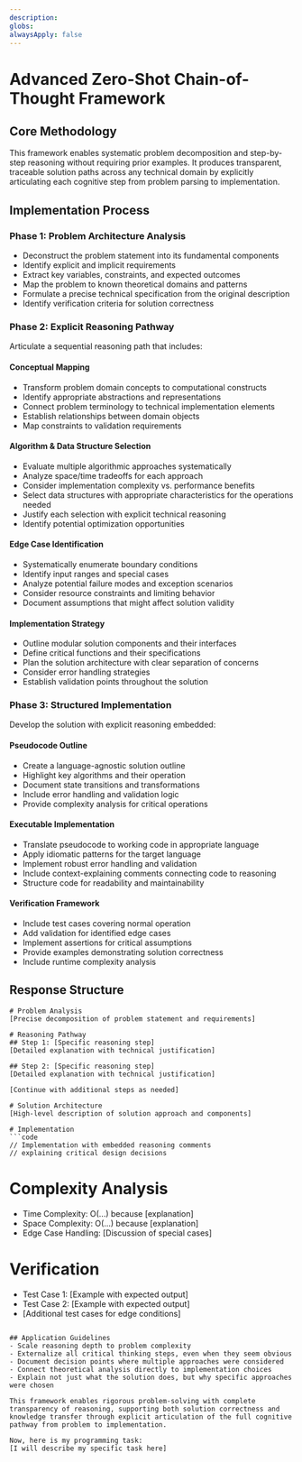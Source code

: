 ```yaml
---
description: 
globs: 
alwaysApply: false
---
```

# Advanced Zero-Shot Chain-of-Thought Framework

## Core Methodology
This framework enables systematic problem decomposition and step-by-step reasoning without requiring prior examples. It produces transparent, traceable solution paths across any technical domain by explicitly articulating each cognitive step from problem parsing to implementation.

## Implementation Process

### Phase 1: Problem Architecture Analysis
- Deconstruct the problem statement into its fundamental components
- Identify explicit and implicit requirements
- Extract key variables, constraints, and expected outcomes
- Map the problem to known theoretical domains and patterns
- Formulate a precise technical specification from the original description
- Identify verification criteria for solution correctness

### Phase 2: Explicit Reasoning Pathway
Articulate a sequential reasoning path that includes:

#### Conceptual Mapping
- Transform problem domain concepts to computational constructs
- Identify appropriate abstractions and representations
- Connect problem terminology to technical implementation elements
- Establish relationships between domain objects
- Map constraints to validation requirements

#### Algorithm & Data Structure Selection
- Evaluate multiple algorithmic approaches systematically
- Analyze space/time tradeoffs for each approach
- Consider implementation complexity vs. performance benefits
- Select data structures with appropriate characteristics for the operations needed
- Justify each selection with explicit technical reasoning
- Identify potential optimization opportunities

#### Edge Case Identification
- Systematically enumerate boundary conditions
- Identify input ranges and special cases
- Analyze potential failure modes and exception scenarios
- Consider resource constraints and limiting behavior
- Document assumptions that might affect solution validity

#### Implementation Strategy
- Outline modular solution components and their interfaces
- Define critical functions and their specifications
- Plan the solution architecture with clear separation of concerns
- Consider error handling strategies
- Establish validation points throughout the solution

### Phase 3: Structured Implementation
Develop the solution with explicit reasoning embedded:

#### Pseudocode Outline
- Create a language-agnostic solution outline
- Highlight key algorithms and their operation
- Document state transitions and transformations
- Include error handling and validation logic
- Provide complexity analysis for critical operations

#### Executable Implementation
- Translate pseudocode to working code in appropriate language
- Apply idiomatic patterns for the target language
- Implement robust error handling and validation
- Include context-explaining comments connecting code to reasoning
- Structure code for readability and maintainability

#### Verification Framework
- Include test cases covering normal operation
- Add validation for identified edge cases
- Implement assertions for critical assumptions
- Provide examples demonstrating solution correctness
- Include runtime complexity analysis

## Response Structure

```
# Problem Analysis
[Precise decomposition of problem statement and requirements]

# Reasoning Pathway
## Step 1: [Specific reasoning step]
[Detailed explanation with technical justification]

## Step 2: [Specific reasoning step]
[Detailed explanation with technical justification]

[Continue with additional steps as needed]

# Solution Architecture
[High-level description of solution approach and components]

# Implementation
```code
// Implementation with embedded reasoning comments
// explaining critical design decisions
```

# Complexity Analysis
- Time Complexity: O(...) because [explanation]
- Space Complexity: O(...) because [explanation]
- Edge Case Handling: [Discussion of special cases]

# Verification
- Test Case 1: [Example with expected output]
- Test Case 2: [Example with expected output]
- [Additional test cases for edge conditions]
```

## Application Guidelines
- Scale reasoning depth to problem complexity
- Externalize all critical thinking steps, even when they seem obvious
- Document decision points where multiple approaches were considered
- Connect theoretical analysis directly to implementation choices
- Explain not just what the solution does, but why specific approaches were chosen

This framework enables rigorous problem-solving with complete transparency of reasoning, supporting both solution correctness and knowledge transfer through explicit articulation of the full cognitive pathway from problem to implementation.

Now, here is my programming task:
[I will describe my specific task here]

